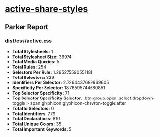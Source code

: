 # [active-share-styles]( https://github.com/starandtina/active-share-styles#readme )

## Parker Report

### dist/css/active.css

- **Total Stylesheets:** 1
- **Total Stylesheet Size:** 36974
- **Total Media Queries:** 5
- **Total Rules:** 254
- **Selectors Per Rule:** 1.295275590551181
- **Total Selectors:** 329
- **Identifiers Per Selector:** 2.7264437689969605
- **Specificity Per Selector:** 18.76595744680851
- **Top Selector Specificity:** 71
- **Top Selector Specificity Selector:** .btn-group.open .select.dropdown-toggle > span.glyphicon.glyphicon-chevron-toggle:after
- **Total Id Selectors:** 0
- **Total Identifiers:** 779
- **Total Declarations:** 810
- **Total Unique Colors:** 35
- **Total Important Keywords:** 5
